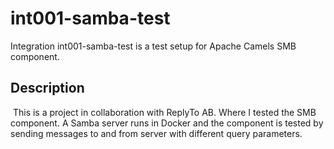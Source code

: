# int001-samba-test

Integration int001-samba-test is a test setup for Apache Camels SMB component. 

## Description
​
This is a project in collaboration with ReplyTo AB. Where I tested the SMB component. 
A Samba server runs in Docker and the component is tested by sending messages to and from server with different query parameters.  
